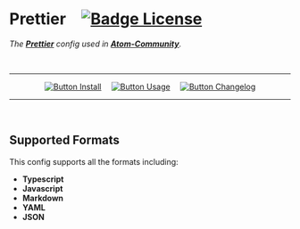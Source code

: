 
# Prettier   [![Badge License]][License]   

*The **[Prettier]** config used in **[Atom-Community]**.*

<br>

<div align = center>

---

[![Button Install]][Install]   
[![Button Usage]][Usage]   
[![Button Changelog]][Changelog]

---

</div>

<br>

## Supported Formats

This config supports all the formats including:

- **Typescript**
- **Javascript**
- **Markdown**
- **YAML**
- **JSON**

<br>


<!----------------------------------------------------------------------------->

[Atom-Community]: https://github.com/atom-community
[Prettier]: https://prettier.io/


<!----------------------------------{ Files }---------------------------------->

[Changelog]: Documentation/Changelog.md
[Install]: Documentation/Installation.md
[License]: LICENSE
[Usage]: Documentation/Usage.md


<!---------------------------------{ Badges }---------------------------------->

[Badge License]: https://img.shields.io/badge/License-MIT-yellow.svg?style=for-the-badge


<!--------------------------------{ Buttons }---------------------------------->

[Button Changelog]: https://img.shields.io/badge/Changelog-e5ab42?style=for-the-badge&logoColor=white&logo=AzureArtifacts
[Button Install]: https://img.shields.io/badge/Install-78af9f?style=for-the-badge&logoColor=white&logo=DocuSign
[Button Usage]: https://img.shields.io/badge/Usage-6399c4?style=for-the-badge&logoColor=white&logo=GitBook
